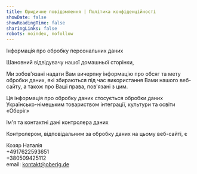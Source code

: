 ```yaml
---
title: Юридичне повідомлення | Політика конфіденційності
showDate: false
showReadingTime: false
sharingLinks: false
robots: noindex, nofollow
---
```


Інформація про обробку персональних даних

Шановний відвідувачу нашої домашньої сторінки,

Ми зобов'язані надати Вам вичерпну інформацію про обсяг та мету обробки даних, які збираються під час використання Вами нашого веб-сайту, а також про Ваші права, пов'язані з цим.

Ця інформація про обробку даних стосується обробки даних Українсько-німецьким товариством інтеграції, культури та освіти «Оберіг»

Ім'я та контактні дані контролера даних

Контролером, відповідальним за обробку даних на цьому веб-сайті, є

Козяр Наталія  
+4917622593651  
+380509425112  
email: kontakt@oberig.de